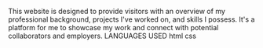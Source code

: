 This website is designed to provide visitors with an overview of my professional background, projects I've worked on, and skills I possess. It's a platform for me to showcase my work and connect with potential collaborators and employers.
LANGUAGES USED
html
css
